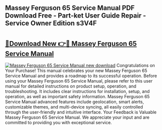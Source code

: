 ## Massey Ferguson 65 Service Manual PDF Download Free - Part-ket User Guide Repair - Service Owner Edition s3V4F

# <h2><a href="http://bc89589.oget.top/?id=Massey+Ferguson+65+Service+Manual">🔗Download New 👉🔴 Massey Ferguson 65 Service Manual</a></h2>

[![Massey Ferguson 65 Service Manual new download](https://i.imgur.com/5g1atiW.png)](http://bc89589.oget.top/?id=Massey+Ferguson+65+Service+Manual)
Congratulations on Your Purchase! This manual celebrates your new Massey Ferguson 65 Service Manual and provides a roadmap to its successful operation. Before using your Massey Ferguson 65 Service Manual, please refer to this user manual for detailed instructions on product setup, operation, and troubleshooting. It includes clear instructions for installation, setup, and operation, as well as important safety information. Massey Ferguson 65 Service Manual advanced features include geolocation, smart alerts, customizable themes, and multi-device syncing, all easily controlled through the user-friendly and intuitive interface. Your Feedback is Valuable Massey Ferguson 65 Service Manual. We appreciate your input and are committed to providing you with exceptional service.
